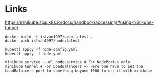 # Links
https://minikube.sigs.k8s.io/docs/handbook/accessing/#using-minikube-tunnel

```console
docker build -t istvan1997/node:latest .
docker push istvan1997/node:latest
```

```console
kubectl apply -f node-config.yaml
kubectl apply -f node.yaml
```

```console 
minikube service --url node-service # For NodePort-s only
minikube tunnel # For LoadBalancers => Here one have to set the LoadBalancers port to something beyond 1000 to use it with minikube
```